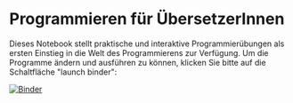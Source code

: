 # Programmieren für ÜbersetzerInnen 

Dieses Notebook stellt praktische und interaktive Programmierübungen als ersten Einstieg in die Welt des Programmierens zur Verfügung. Um die Programme ändern und ausführen zu können, klicken Sie bitte auf die Schaltfläche "launch binder":

[![Binder](https://mybinder.org/badge_logo.svg)](https://mybinder.org/v2/gh/dgromann/ProgrammingForTranslators/master)
